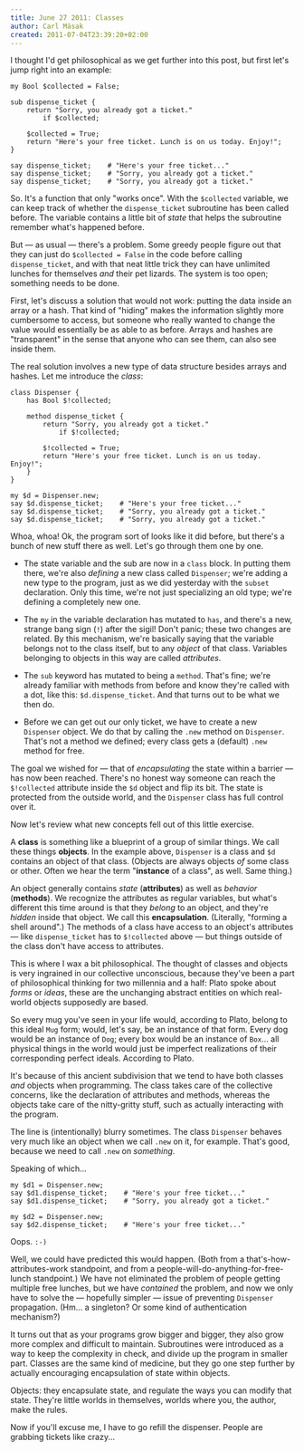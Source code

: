 ```yaml
---
title: June 27 2011: Classes
author: Carl Mäsak
created: 2011-07-04T23:39:20+02:00
---
```

I thought I'd get philosophical as we get further into this post, but first let's jump right into an example:

    my Bool $collected = False;
    
    sub dispense_ticket {
        return "Sorry, you already got a ticket."
            if $collected;
    
        $collected = True;
        return "Here's your free ticket. Lunch is on us today. Enjoy!";
    }
    
    say dispense_ticket;    # "Here's your free ticket..."
    say dispense_ticket;    # "Sorry, you already got a ticket."
    say dispense_ticket;    # "Sorry, you already got a ticket."

So. It's a function that only "works once". With the `$collected` variable, we can keep track of whether the `dispense_ticket` subroutine has been called before. The variable contains a little bit of *state* that helps the subroutine remember what's happened before.

But &mdash; as usual &mdash; there's a problem. Some greedy people figure out that they can just do `$collected = False` in the code before calling `dispense_ticket`, and with that neat little trick they can have unlimited lunches for themselves *and* their pet lizards. The system is too open; something needs to be done.

First, let's discuss a solution that would not work: putting the data inside an array or a hash. That kind of "hiding" makes the information slightly more cumbersome to access, but someone who really wanted to change the value would essentially be as able to as before. Arrays and hashes are "transparent" in the sense that anyone who can see them, can also see inside them.

The real solution involves a new type of data structure besides arrays and hashes. Let me introduce the *class*:

    class Dispenser {
        has Bool $!collected;
    
        method dispense_ticket {
            return "Sorry, you already got a ticket."
                if $!collected;
    
            $!collected = True;
            return "Here's your free ticket. Lunch is on us today. Enjoy!";
        }
    }
    
    my $d = Dispenser.new;
    say $d.dispense_ticket;    # "Here's your free ticket..."
    say $d.dispense_ticket;    # "Sorry, you already got a ticket."
    say $d.dispense_ticket;    # "Sorry, you already got a ticket."

Whoa, whoa! Ok, the program sort of looks like it did before, but there's a bunch of new stuff there as well. Let's go through them one by one.

* The state variable and the sub are now in a `class` block. In putting them there, we're also *defining* a new class called `Dispenser`; we're adding a new type to the program, just as we did yesterday with the `subset` declaration. Only this time, we're not just specializing an old type; we're defining a completely new one.

* The `my` in the variable declaration has mutated to `has`, and there's a new, strange bang sign (`!`) after the sigil! Don't panic; these two changes are related. By this mechanism, we're basically saying that the variable belongs not to the class itself, but to any *object* of that class. Variables belonging to objects in this way are called *attributes*.

* The `sub` keyword has mutated to being a `method`. That's fine; we're already familiar with methods from before and know they're called with a dot, like this: `$d.dispense_ticket`. And that turns out to be what we then do.

* Before we can get out our only ticket, we have to create a new `Dispenser` object. We do that by calling the `.new` method on `Dispenser`. That's not a method we defined; every class gets a (default) `.new` method for free.

The goal we wished for &mdash; that of *encapsulating* the state within a barrier &mdash; has now been reached. There's no honest way someone can reach the `$!collected` attribute inside the `$d` object and flip its bit. The state is protected from the outside world, and the `Dispenser` class has full control over it.

Now let's review what new concepts fell out of this little exercise.

A **class** is something like a blueprint of a group of similar things. We call these things **objects**. In the example above, `Dispenser` is a class and `$d` contains an object of that class. (Objects are always objects *of* some class or other. Often we hear the term "**instance** of a class", as well. Same thing.)

An object generally contains *state* (**attributes**) as well as *behavior* (**methods**). We recognize the attributes as regular variables, but what's different this time around is that they *belong* to an object, and they're *hidden* inside that object. We call this **encapsulation**. (Literally, "forming a shell around".) The methods of a class have access to an object's attributes &mdash; like `dispense_ticket` has to `$!collected` above &mdash; but things outside of the class don't have access to attributes.

This is where I wax a bit philosophical. The thought of classes and objects is very ingrained in our collective unconscious, because they've been a part of philosophical thinking for two millennia and a half: Plato spoke about *forms* or *ideas*, these are the unchanging abstract entities on which real-world objects supposedly are based.

So every mug you've seen in your life would, according to Plato, belong to this ideal `Mug` form; would, let's say, be an instance of that form. Every dog would be an instance of `Dog`; every box would be an instance of `Box`... all physical things in the world would just be imperfect realizations of their corresponding perfect ideals. According to Plato.

It's because of this ancient subdivision that we tend to have both classes *and* objects when programming. The class takes care of the collective concerns, like the declaration of attributes and methods, whereas the objects take care of the nitty-gritty stuff, such as actually interacting with the program.

The line is (intentionally) blurry sometimes. The class `Dispenser` behaves very much like an object when we call `.new` on it, for example. That's good, because we need to call `.new` on *something*.

Speaking of which...

    my $d1 = Dispenser.new;
    say $d1.dispense_ticket;    # "Here's your free ticket..."
    say $d1.dispense_ticket;    # "Sorry, you already got a ticket."
    
    my $d2 = Dispenser.new;
    say $d2.dispense_ticket;    # "Here's your free ticket..."

Oops. `:-)`

Well, we could have predicted this would happen. (Both from a that's-how-attributes-work standpoint, and from a people-will-do-anything-for-free-lunch standpoint.) We have not eliminated the problem of people getting multiple free lunches, but we have *contained* the problem, and now we only have to solve the &mdash; hopefully simpler &mdash; issue of preventing `Dispenser` propagation. (Hm... a singleton? Or some kind of authentication mechanism?)

It turns out that as your programs grow bigger and bigger, they also grow more complex and difficult to maintain. Subroutines were introduced as a way to keep the complexity in check, and divide up the program in smaller part. Classes are the same kind of medicine, but they go one step further by actually encouraging encapsulation of state within objects.

Objects: they encapsulate state, and regulate the ways you can modify that state. They're little worlds in themselves, worlds where you, the author, make the rules.

Now if you'll excuse me, I have to go refill the dispenser. People are grabbing tickets like crazy...
